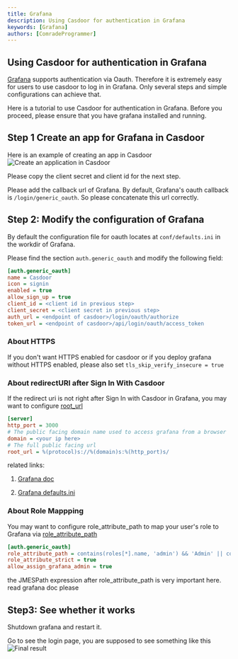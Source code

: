 ```yaml
---
title: Grafana
description: Using Casdoor for authentication in Grafana
keywords: [Grafana]
authors: [ComradeProgrammer]
---
```


## Using Casdoor for authentication in Grafana

[Grafana](https://grafana.com/oss/grafana/) supports authentication via Oauth. Therefore it is extremely easy for users to use casdoor to log in in Grafana. Only several steps and simple configurations can achieve that.

Here is a tutorial to use Casdoor for authentication in Grafana. Before you proceed, please ensure that you have grafana installed and running.

## Step 1 Create an app for Grafana in Casdoor

Here is an example of creating an app in Casdoor
![Create an application in Casdoor](/img/integration/go/grafana/grafana_1.png)

Please copy the client secret and client id for the next step.

Please add the callback url of Grafana. By default, Grafana's oauth callback is `/login/generic_oauth`. So please concatenate this url correctly.

## Step 2: Modify the configuration of Grafana

By default the configuration file for oauth locates at `conf/defaults.ini` in the workdir of Grafana.

Please find the section `auth.generic_oauth` and modify the following field:

```ini
[auth.generic_oauth]
name = Casdoor
icon = signin
enabled = true
allow_sign_up = true
client_id = <client id in previous step>
client_secret = <client secret in previous step>
auth_url = <endpoint of casdoor>/login/oauth/authorize
token_url = <endpoint of casdoor>/api/login/oauth/access_token

```

### About HTTPS

If you don't want HTTPS enabled for casdoor or if you deploy grafana without HTTPS enabled, please also set `tls_skip_verify_insecure = true`  

### About redirectURI after Sign In With Casdoor  

If the redirect uri is not right after Sign In with Casdoor in Grafana, you may want to configure [root_url](https://stackoverflow.com/a/69814805)  

```ini
[server]
http_port = 3000
# The public facing domain name used to access grafana from a browser
domain = <your ip here>
# The full public facing url
root_url = %(protocol)s://%(domain)s:%(http_port)s/
```

related links:  

1. [Grafana doc](https://grafana.com/docs/grafana/latest/setup-grafana/configure-grafana/#root_url)  

2. [Grafana defaults.ini](https://github.com/grafana/grafana/blob/main/conf/defaults.ini)  

### About Role Mappping  

You may want to configure role_attribute_path to map your user's role to Grafana via [role_attribute_path](https://grafana.com/docs/grafana/latest/setup-grafana/configure-security/configure-authentication/generic-oauth/#role-mapping)  

```ini
[auth.generic_oauth]
role_attribute_path = contains(roles[*].name, 'admin') && 'Admin' || contains(roles[*].name, 'editor') && 'Editor' || 'Viewer'
role_attribute_strict = true
allow_assign_grafana_admin = true
```

the JMESPath expression after role_attribute_path is very important here. read grafana doc please  

## Step3: See whether it works

Shutdown grafana and restart it.

Go to see the login page, you are supposed to see something like this
![Final result](/img/integration/go/grafana/grafana_2.png)
